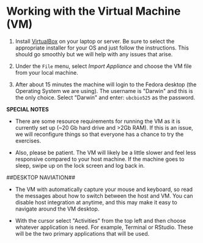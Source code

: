 Working with the Virtual Machine (VM)
=====================================

1. Install [VirtualBox](https://www.virtualbox.org/) on your laptop or server. Be sure to select the appropriate installer for your OS and just follow the instructions. This should go smoothly but we will help with any issues that arise.

2. Under the `File` menu, select *Import Appliance* and choose the VM file from your local machine.

3. After about 15 minutes the machine will login to the Fedora desktop (the Operating System we are using). The username is "Darwin" and this is the only choice. Select "Darwin" and enter: `ubcbio525` as the password.

**SPECIAL NOTES** 

- There are some resource requirements for running the VM as it is currently set up (~20 Gb hard drive and >2Gb RAM). If this is an issue, we will reconfigure things so that everyone has a chance to try the exercises.

- Also, please be patient. The VM will likely be a little slower and feel less responsive compared to your host machine. If the machine goes to sleep, swipe up on the lock screen and log back in. 

##DESKTOP NAVIATION##

- The VM with automatically capture your mouse and keyboard, so read the messages about how to switch between the host and VM. You can disable host integration at anytime, and this may make it easy to navigate around the VM desktop.

- With the cursor select "Activities" from the top left and then choose whatever application is need. For example, Terminal or RStudio. These will be the two primary applications that will be used.